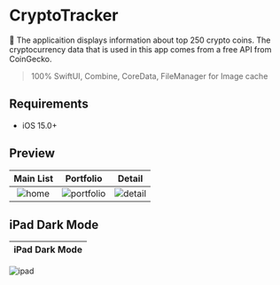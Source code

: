 # CryptoTracker

📱 The applicaition displays information about top 250 crypto coins. The cryptocurrency data that is used in this app comes from a free API from CoinGecko.
> 100% SwiftUI, Combine, CoreData, FileManager for Image cache

## Requirements
* iOS 15.0+

## Preview
| Main List | Portfolio | Detail |
:---:|:---:|:---:
![home](https://github.com/bbetsey/CryptoTracker/assets/70851552/13248eba-84ac-43c2-97e4-c6866f31d087) | ![portfolio](https://github.com/bbetsey/CryptoTracker/assets/70851552/ffe179f1-2653-49ad-91e7-6209542c933e) | ![detail](https://github.com/bbetsey/CryptoTracker/assets/70851552/4c43017a-0bc4-4ef1-b42e-69b61134c86e)

## iPad Dark Mode
| iPad Dark Mode |
:---:|
![ipad](https://github.com/bbetsey/CryptoTracker/assets/70851552/eb47488a-fa60-4aea-a3e2-250a5498166e)
